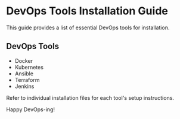 # DevOps Tools Installation Guide

This guide provides a list of essential DevOps tools for installation.

## DevOps Tools
- Docker
- Kubernetes
- Ansible
- Terraform
- Jenkins

Refer to individual installation files for each tool's setup instructions.

Happy DevOps-ing!

